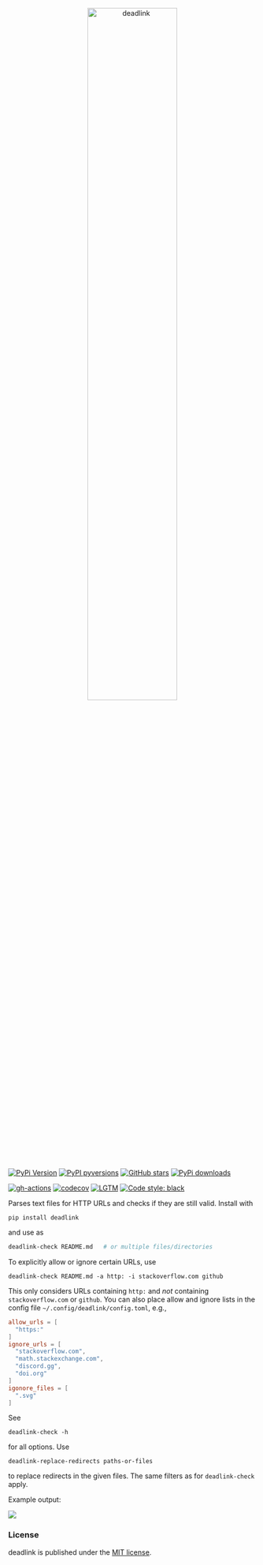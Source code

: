 <p align="center">
  <a href="https://github.com/nschloe/deadlink"><img alt="deadlink" src="https://nschloe.github.io/deadlink/logo-with-text.svg" width="60%"></a>
</p>

[![PyPi Version](https://img.shields.io/pypi/v/deadlink.svg?style=flat-square)](https://pypi.org/project/deadlink/)
[![PyPI pyversions](https://img.shields.io/pypi/pyversions/deadlink.svg?style=flat-square)](https://pypi.org/project/deadlink/)
[![GitHub stars](https://img.shields.io/github/stars/nschloe/deadlink.svg?style=flat-square&logo=github&label=Stars&logoColor=white)](https://github.com/nschloe/deadlink/)
[![PyPi downloads](https://img.shields.io/pypi/dm/deadlink.svg?style=flat-square)](https://pypistats.org/packages/deadlink)

[![gh-actions](https://img.shields.io/github/workflow/status/nschloe/deadlink/ci?style=flat-square)](https://github.com/nschloe/deadlink/actions?query=workflow%3Aci)
[![codecov](https://img.shields.io/codecov/c/github/nschloe/deadlink.svg?style=flat-square)](https://app.codecov.io/gh/nschloe/deadlink)
[![LGTM](https://img.shields.io/lgtm/grade/python/github/nschloe/deadlink.svg?style=flat-square)](https://lgtm.com/projects/g/nschloe/deadlink)
[![Code style: black](https://img.shields.io/badge/code%20style-black-000000.svg?style=flat-square)](https://github.com/psf/black)

Parses text files for HTTP URLs and checks if they are still valid. Install with
```
pip install deadlink
```
and use as
<!--TODO activate-->
<!--pytest-codeblocks:skip-->
```sh
deadlink-check README.md   # or multiple files/directories
```
To explicitly allow or ignore certain URLs, use
```
deadlink-check README.md -a http: -i stackoverflow.com github
```
This only considers URLs containing `http:` and _not_ containing `stackoverflow.com` or
`github`. You can also place allow and ignore lists in the config file
`~/.config/deadlink/config.toml`, e.g.,
```toml
allow_urls = [
  "https:"
]
ignore_urls = [
  "stackoverflow.com",
  "math.stackexchange.com",
  "discord.gg",
  "doi.org"
]
igonore_files = [
  ".svg"
]
```
See
```
deadlink-check -h
```
for all options. Use
```
deadlink-replace-redirects paths-or-files
```
to replace redirects in the given files. The same filters as for `deadlink-check` apply.

Example output:

![](https://nschloe.github.io/deadlink/example-output-carbon.png)


### License
deadlink is published under the [MIT
license](https://en.wikipedia.org/wiki/MIT_License).
